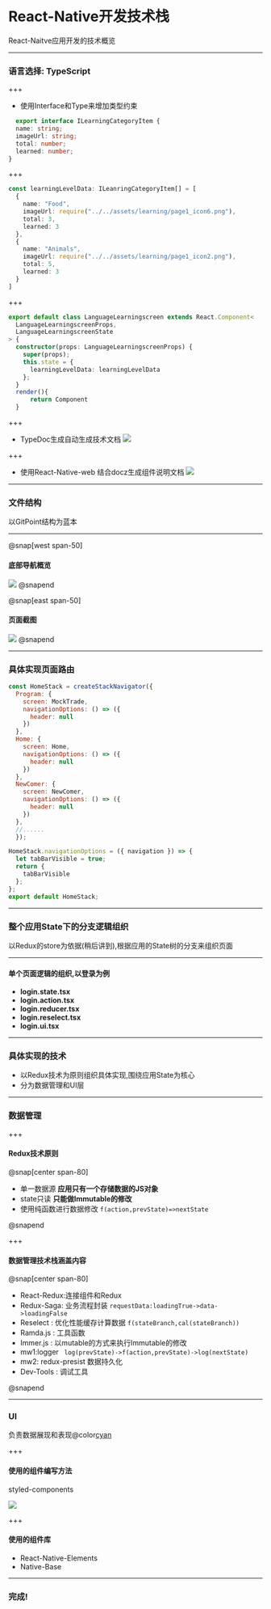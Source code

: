 # React-Native开发技术栈 

React-Naitve应用开发的技术概览

---
### 语言选择: TypeScript


  
+++
- 使用Interface和Type来增加类型约束

```typescript
  export interface ILearningCategoryItem {
  name: string;
  imageUrl: string;
  total: number;
  learned: number;
}
```

+++
```typescript
const learningLevelData: ILeanringCategoryItem[] = [
  {
    name: "Food",
    imageUrl: require("../../assets/learning/page1_icon6.png"),
    total: 3,
    learned: 3
  },
  {
    name: "Animals",
    imageUrl: require("../../assets/learning/page1_icon2.png"),
    total: 5,
    learned: 3
  }
]
```

+++
```typescript
export default class LanguageLearningscreen extends React.Component<
  LanguageLearningscreenProps,
  LanguageLearningscreenState
> {
  constructor(props: LanguageLearningscreenProps) {
    super(props);
    this.state = {
      learningLevelData: learningLevelData
    };
  }
  render(){
      return Component
  }
```



+++
- TypeDoc生成自动生成技术文档
![](images/typedoc.png)


+++
- 使用React-Native-web 结合docz生成组件说明文档
![](images/docz.png)

---
### 文件结构
以GitPoint结构为蓝本



--- 
@snap[west span-50]
#### 底部导航概览
![](images/tabbottomBar.png)
@snapend

@snap[east span-50]
####  页面截图
![](images/innerPeroid.png)
@snapend

---
### 具体实现页面路由


```javascript
const HomeStack = createStackNavigator({
  Program: {
    screen: MockTrade,
    navigationOptions: () => ({
      header: null
    })
  },
  Home: {
    screen: Home,
    navigationOptions: () => ({
      header: null
    })
  },
  NewComer: {
    screen: NewComer,
    navigationOptions: () => ({
      header: null
    })
  },
  //......
  });

HomeStack.navigationOptions = ({ navigation }) => {
  let tabBarVisible = true;
  return {
    tabBarVisible
  };
};
export default HomeStack;
```

---
### 整个应用State下的分支逻辑组织

以Redux的store为依据(稍后讲到),根据应用的State树的分支来组织页面

---


#### 单个页面逻辑的组织,以登录为例


-  **login.state.tsx**
-  **login.action.tsx**
-  **login.reducer.tsx**
-  **login.reselect.tsx**
-  **login.ui.tsx**


---

### 具体实现的技术
- 以Redux技术为原则组织具体实现,围绕应用State为核心
- 分为数据管理和UI层

---
### 数据管理

+++
  #### Redux技术原则
  
@snap[center span-80]
  - 单一数据源 **应用只有一个存储数据的JS对象**
  - state只读 **只能做Immutable的修改**
  - 使用纯函数进行数据修改 `f(action,prevState)=>nextState`

@snapend

+++ 
 #### 数据管理技术栈涵盖内容

 @snap[center span-80]
  - React-Redux:连接组件和Redux
  - Redux-Saga: 业务流程封装 `requestData:loadingTrue->data->loadingFalse` 
  - Reselect  :  优化性能缓存计算数据 `f(stateBranch,cal(stateBranch))`
  - Ramda.js  :  工具函数
  - Immer.js  :  以mutable的方式来执行Immutable的修改
  - mw1:logger  ` log(prevState)->f(action,prevState)->log(nextState)`
  - mw2: redux-presist  数据持久化
  - Dev-Tools : 调试工具

 @snapend

---
### UI

负责数据展现和表现@color[cyan](**修改应用数据的意图**)

+++
#### 使用的组件编写方法
 
  styled-components

  ![](images/styled.png)

+++
#### 使用的组件库

-  React-Native-Elements
-  Native-Base


---
### 完成!